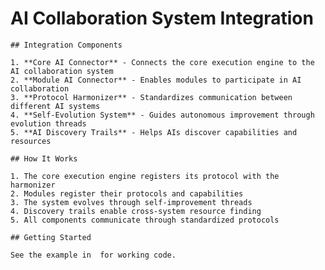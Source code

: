# AI Collaboration System Integration

    

    ## Integration Components

    1. **Core AI Connector** - Connects the core execution engine to the AI collaboration system
    2. **Module AI Connector** - Enables modules to participate in AI collaboration
    3. **Protocol Harmonizer** - Standardizes communication between different AI systems
    4. **Self-Evolution System** - Guides autonomous improvement through evolution threads
    5. **AI Discovery Trails** - Helps AIs discover capabilities and resources

    ## How It Works

    1. The core execution engine registers its protocol with the harmonizer
    2. Modules register their protocols and capabilities
    3. The system evolves through self-improvement threads
    4. Discovery trails enable cross-system resource finding
    5. All components communicate through standardized protocols

    ## Getting Started

    See the example in  for working code.
    